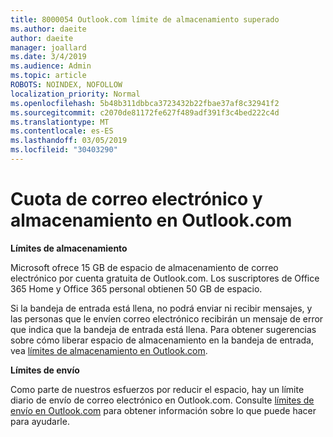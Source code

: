 ```yaml
---
title: 8000054 Outlook.com límite de almacenamiento superado
ms.author: daeite
author: daeite
manager: joallard
ms.date: 3/4/2019
ms.audience: Admin
ms.topic: article
ROBOTS: NOINDEX, NOFOLLOW
localization_priority: Normal
ms.openlocfilehash: 5b48b311dbbca3723432b22fbae37af8c32941f2
ms.sourcegitcommit: c2070de81172fe627f489adf391f3c4bed222c4d
ms.translationtype: MT
ms.contentlocale: es-ES
ms.lasthandoff: 03/05/2019
ms.locfileid: "30403290"
---
```

# <a name="email-and-storage-quota-in-outlookcom"></a>Cuota de correo electrónico y almacenamiento en Outlook.com

**Límites de almacenamiento**

Microsoft ofrece 15 GB de espacio de almacenamiento de correo electrónico por cuenta gratuita de Outlook.com. Los suscriptores de Office 365 Home y Office 365 personal obtienen 50 GB de espacio.
  
Si la bandeja de entrada está llena, no podrá enviar ni recibir mensajes, y las personas que le envíen correo electrónico recibirán un mensaje de error que indica que la bandeja de entrada está llena. Para obtener sugerencias sobre cómo liberar espacio de almacenamiento en la bandeja de entrada, vea [límites de almacenamiento en Outlook.com](https://go.microsoft.com/fwlink/p/?linkid=2001900&amp;clcid=0x409).

**Límites de envío**

Como parte de nuestros esfuerzos por reducir el espacio, hay un límite diario de envío de correo electrónico en Outlook.com. Consulte [límites de envío en Outlook.com](https://support.office.com/article/279ee200-594c-40f0-9ec8-bb6af7735c2e) para obtener información sobre lo que puede hacer para ayudarle.